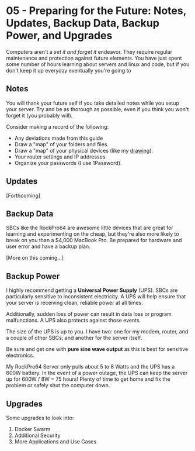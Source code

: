 # 05 - Preparing for the Future: Notes, Updates, Backup Data, Backup Power, and Upgrades

Computers aren't a *set it and forget it* endeavor. They require regular maintenance and protection against future elements. You have just spent some number of hours learning about servers and linux and code, but if you don't keep it up everyday eventually you're going to 

## Notes
You will thank your future self if you take detailed notes while you setup your server. Try and be as thorough as possible, even if you think you won't forget it (you probably will). 

Consider making a record of the following:

- Any deviations made from this guide
- Draw a "map" of your folders and files.
- Draw a "map" of your physical devices (like my [drawing](README.md)).
- Your router settings and IP addresses.
- Organize your passwords (I use 1Password).

## Updates
[Forthcoming]

## Backup Data
SBCs like the RockPro64 are awesome little devices that are great for learning and experimenting on the cheap, but they're also more likely to break on you than a $4,000 MacBook Pro. Be prepared for hardware and user error and have a backup plan.

[More on this coming...]

## Backup Power
I highly recommend getting a **Universal Power Supply** (UPS). SBCs are particularly sensitive to inconsistent electricity. A UPS will help ensure that your server is receiving clean, reliable power at all times.

Additionally, sudden loss of power can result in data loss or program malfunctions. A UPS also protects against those events.

The size of the UPS is up to you. I have two: one for my modem, router, and a couple of other SBCs; and another for the server itself.

Be sure and get one with **pure sine wave output** as this is best for sensitive electronics.

My RockPro64 Server only pulls about 5 to 8 Watts and the UPS has a 600W battery. In the event of a power outage, the UPS can keep the server up for 600W / 8W = 75 hours! Plenty of time to get home and fix the problem or safely shut the computer down.

## Upgrades
Some upgrades to look into:
1. Docker Swarm
2. Additional Security
3. More Applications and Use Cases
